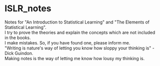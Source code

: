 # ISLR_notes
Notes for "An Introduction to Statistical Learning" and "The Elements of Statistical Learning".  
I try to prove the theories and explain the concepts which are not included in the books.  
I make mistakes. So, if you have found one, please inform me.  
"Writing is nature's way of letting you know how sloppy your thinking is" - Dick Guindon.  
Making notes is the way of letting me know how lousy my thinking is.  
